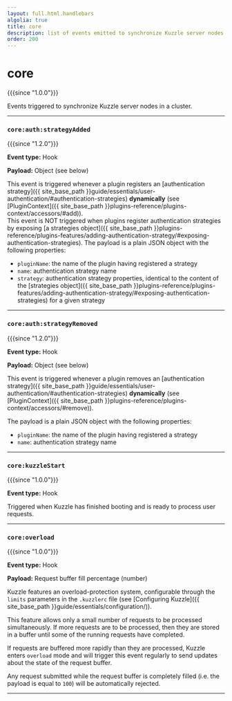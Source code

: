 ```yaml
---
layout: full.html.handlebars
algolia: true
title: core
description: list of events emitted to synchronize Kuzzle server nodes in a cluster
order: 200
---
```


# core

{{{since "1.0.0"}}}

Events triggered to synchronize Kuzzle server nodes in a cluster.

---

### `core:auth:strategyAdded`

{{{since "1.2.0"}}}

**Event type:** Hook

**Payload:** Object (see below)

This event is triggered whenever a plugin registers an [authentication strategy]({{ site_base_path }}guide/essentials/user-authentication/#authentication-strategies) **dynamically** (see [PluginContext]({{ site_base_path }}plugins-reference/plugins-context/accessors/#add)).  
This event is NOT triggered when plugins register authentication strategies by exposing [a strategies object]({{ site_base_path }}plugins-reference/plugins-features/adding-authentication-strategy/#exposing-authentication-strategies).
The payload is a plain JSON object with the following properties:

* `pluginName`: the name of the plugin having registered a strategy
* `name`: authentication strategy name
* `strategy`: authentication strategy properties, identical to the content of the [strategies object]({{ site_base_path }}plugins-reference/plugins-features/adding-authentication-strategy/#exposing-authentication-strategies) for a given strategy

---

### `core:auth:strategyRemoved`

{{{since "1.2.0"}}}

**Event type:** Hook

**Payload:** Object (see below)

This event is triggered whenever a plugin removes an [authentication strategy]({{ site_base_path }}guide/essentials/user-authentication/#authentication-strategies) **dynamically** (see [PluginContext]({{ site_base_path }}plugins-reference/plugins-context/accessors/#remove)).  

The payload is a plain JSON object with the following properties:

* `pluginName`: the name of the plugin having registered a strategy
* `name`: authentication strategy name

---

### `core:kuzzleStart`

{{{since "1.0.0"}}}

**Event type:** Hook

Triggered when Kuzzle has finished booting and is ready to process user requests.

---

### `core:overload`

{{{since "1.0.0"}}}

**Event type:** Hook

**Payload:** Request buffer fill percentage (number)

Kuzzle features an overload-protection system, configurable through the `limits` parameters in the `.kuzzlerc` file (see [Configuring Kuzzle]({{ site_base_path }}guide/essentials/configuration/)).

This feature allows only a small number of requests to be processed simultaneously. If more requests are to be processed, then they are stored in a buffer until some of the running requests have completed.

If requests are buffered more rapidly than they are processed, Kuzzle enters `overload` mode and will trigger this event regularly to send updates about the state of the request buffer.

Any request submitted while the request buffer is completely filled (i.e. the payload is equal to `100`) will be automatically rejected.

---
